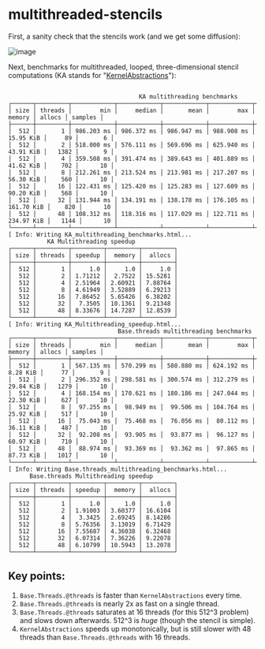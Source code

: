 # multithreaded-stencils

First, a sanity check that the stencils work (and we get some diffusion):

![image](https://user-images.githubusercontent.com/15271942/126853537-220f146e-7945-4dd3-8d31-eed50bdb208e.png)

Next, benchmarks for multithreaded, looped, three-dimensional stencil computations (KA stands for 
"[KernelAbstractions](https://github.com/JuliaGPU/KernelAbstractions.jl)"):

```

                                     KA multithreading benchmarks
┌──────┬─────────┬────────────┬────────────┬────────────┬────────────┬────────────┬────────┬─────────┐
│ size │ threads │        min │     median │       mean │        max │     memory │ allocs │ samples │
├──────┼─────────┼────────────┼────────────┼────────────┼────────────┼────────────┼────────┼─────────┤
│  512 │       1 │ 986.203 ms │ 986.372 ms │ 986.947 ms │ 988.908 ms │  15.95 KiB │     89 │       6 │
│  512 │       2 │ 518.000 ms │ 576.111 ms │ 569.696 ms │ 625.940 ms │  43.91 KiB │   1382 │       9 │
│  512 │       4 │ 359.508 ms │ 391.474 ms │ 389.643 ms │ 401.889 ms │  41.62 KiB │    702 │      10 │
│  512 │       8 │ 212.261 ms │ 213.524 ms │ 213.981 ms │ 217.207 ms │  56.30 KiB │    560 │      10 │
│  512 │      16 │ 122.431 ms │ 125.420 ms │ 125.283 ms │ 127.609 ms │  90.20 KiB │    568 │      10 │
│  512 │      32 │ 131.944 ms │ 134.191 ms │ 138.178 ms │ 176.105 ms │ 161.70 KiB │    820 │      10 │
│  512 │      48 │ 108.312 ms │ 118.316 ms │ 117.029 ms │ 122.711 ms │ 234.97 KiB │   1144 │      10 │
└──────┴─────────┴────────────┴────────────┴────────────┴────────────┴────────────┴────────┴─────────┘
[ Info: Writing KA_multithreading_benchmarks.html...
           KA Multithreading speedup
┌──────┬─────────┬─────────┬─────────┬─────────┐
│ size │ threads │ speedup │  memory │  allocs │
├──────┼─────────┼─────────┼─────────┼─────────┤
│  512 │       1 │     1.0 │     1.0 │     1.0 │
│  512 │       2 │ 1.71212 │  2.7522 │ 15.5281 │
│  512 │       4 │ 2.51964 │ 2.60921 │ 7.88764 │
│  512 │       8 │ 4.61949 │ 3.52889 │ 6.29213 │
│  512 │      16 │ 7.86452 │ 5.65426 │ 6.38202 │
│  512 │      32 │  7.3505 │ 10.1361 │ 9.21348 │
│  512 │      48 │ 8.33676 │ 14.7287 │ 12.8539 │
└──────┴─────────┴─────────┴─────────┴─────────┘
[ Info: Writing KA_Multithreading_speedup.html...
                               Base.threads multithreading benchmarks
┌──────┬─────────┬────────────┬────────────┬────────────┬────────────┬───────────┬────────┬─────────┐
│ size │ threads │        min │     median │       mean │        max │    memory │ allocs │ samples │
├──────┼─────────┼────────────┼────────────┼────────────┼────────────┼───────────┼────────┼─────────┤
│  512 │       1 │ 567.135 ms │ 570.299 ms │ 580.880 ms │ 624.192 ms │  8.28 KiB │     77 │       9 │
│  512 │       2 │ 296.352 ms │ 298.581 ms │ 300.574 ms │ 312.279 ms │ 29.84 KiB │   1279 │      10 │
│  512 │       4 │ 168.154 ms │ 170.621 ms │ 180.186 ms │ 247.044 ms │ 22.30 KiB │    627 │      10 │
│  512 │       8 │  97.255 ms │  98.949 ms │  99.506 ms │ 104.764 ms │ 25.92 KiB │    517 │      10 │
│  512 │      16 │  75.043 ms │  75.468 ms │  76.056 ms │  80.112 ms │ 36.11 KiB │    487 │      10 │
│  512 │      32 │  92.208 ms │  93.905 ms │  93.877 ms │  96.127 ms │ 60.97 KiB │    710 │      10 │
│  512 │      48 │  88.974 ms │  93.369 ms │  93.362 ms │  97.865 ms │ 87.73 KiB │   1017 │      10 │
└──────┴─────────┴────────────┴────────────┴────────────┴────────────┴───────────┴────────┴─────────┘
[ Info: Writing Base.threads_multithreading_benchmarks.html...
      Base.threads Multithreading speedup
┌──────┬─────────┬─────────┬─────────┬─────────┐
│ size │ threads │ speedup │  memory │  allocs │
├──────┼─────────┼─────────┼─────────┼─────────┤
│  512 │       1 │     1.0 │     1.0 │     1.0 │
│  512 │       2 │ 1.91003 │ 3.60377 │ 16.6104 │
│  512 │       4 │  3.3425 │ 2.69245 │ 8.14286 │
│  512 │       8 │ 5.76356 │ 3.13019 │ 6.71429 │
│  512 │      16 │ 7.55687 │ 4.36038 │ 6.32468 │
│  512 │      32 │ 6.07314 │ 7.36226 │ 9.22078 │
│  512 │      48 │ 6.10799 │ 10.5943 │ 13.2078 │
└──────┴─────────┴─────────┴─────────┴─────────┘
```

## Key points:

1. `Base.Threads.@threads` is faster than `KernelAbstractions` every time.
2. `Base.Threads.@threads` is nearly 2x as fast on a single thread.
3. `Base.Threads.@threads` saturates at 16 threads (for this 512^3 problem) and slows down afterwards. 512^3 is _huge_ (though the stencil is simple).
4. `KernelAbstractions` speeds up monotonically, but is still slower with 48 threads than `Base.Threads.@threads` with 16 threads.
